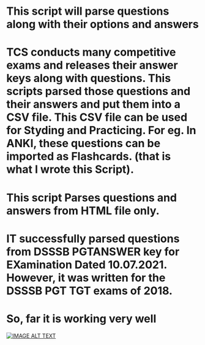 #  This script will parse questions along with their options and answers

# TCS conducts many competitive exams and releases their answer keys along with questions. This scripts parsed those questions and their answers and put them into a CSV file. This CSV file can be used for Styding and Practicing. For eg. In ANKI, these questions can be imported as Flashcards. (that is what I wrote this Script).
# This script Parses questions and answers from HTML file only.
# IT successfully parsed questions from DSSSB PGTANSWER key for EXamination Dated 10.07.2021. However, it was written for the DSSSB PGT TGT exams of 2018.
# So, far it is working very well
[![IMAGE ALT TEXT](http://img.youtube.com/vi/NTAIwdFp1iE/0.jpg)](http://www.youtube.com/watch?v=NTAIwdFp1iE "(BRIEF) Extracting questions from an Answer key SSC CGL CHSL DSSSB DASS TGT PGT NVS")
